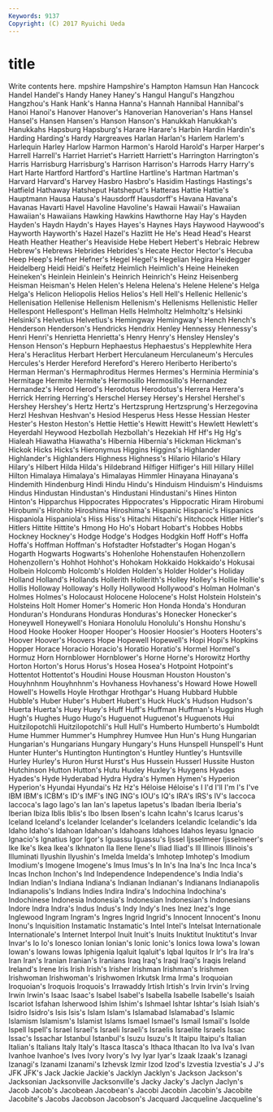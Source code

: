 ```yaml
---
Keywords: 9137 
Copyright: (C) 2017 Ryuichi Ueda
---
```


# title

Write contents here.
mpshire Hampshire's Hampton Hamsun
Han Hancock Handel Handel's Handy Haney Haney's Hangul Hangul's Hangzhou
Hangzhou's Hank Hank's Hanna Hanna's Hannah Hannibal Hannibal's Hanoi Hanoi's
Hanover Hanover's Hanoverian Hanoverian's Hans Hansel Hansel's Hansen Hansen's Hanson
Hanson's Hanukkah Hanukkah's Hanukkahs Hapsburg Hapsburg's Harare Harare's Harbin Hardin
Hardin's Harding Harding's Hardy Hargreaves Harlan Harlan's Harlem Harlem's Harlequin
Harley Harlow Harmon Harmon's Harold Harold's Harper Harper's Harrell Harrell's
Harriet Harriet's Harriett Harriett's Harrington Harrington's Harris Harrisburg Harrisburg's Harrison
Harrison's Harrods Harry Harry's Hart Harte Hartford Hartford's Hartline Hartline's
Hartman Hartman's Harvard Harvard's Harvey Hasbro Hasbro's Hasidim Hastings Hastings's
Hatfield Hathaway Hatsheput Hatsheput's Hatteras Hattie Hattie's Hauptmann Hausa Hausa's
Hausdorff Hausdorff's Havana Havana's Havanas Havarti Havel Havoline Havoline's Hawaii
Hawaii's Hawaiian Hawaiian's Hawaiians Hawking Hawkins Hawthorne Hay Hay's Hayden
Hayden's Haydn Haydn's Hayes Hayes's Haynes Hays Haywood Haywood's Hayworth
Hayworth's Hazel Hazel's Hazlitt He He's Head Head's Hearst Heath
Heather Heather's Heaviside Hebe Hebert Hebert's Hebraic Hebrew Hebrew's Hebrews
Hebrides Hebrides's Hecate Hector Hector's Hecuba Heep Heep's Hefner Hefner's
Hegel Hegel's Hegelian Hegira Heidegger Heidelberg Heidi Heidi's Heifetz Heimlich
Heimlich's Heine Heineken Heineken's Heinlein Heinlein's Heinrich Heinrich's Heinz Heisenberg
Heisman Heisman's Helen Helen's Helena Helena's Helene Helene's Helga Helga's
Helicon Heliopolis Helios Helios's Hell Hell's Hellenic Hellenic's Hellenisation Hellenise
Hellenism Hellenism's Hellenisms Hellenistic Heller Hellespont Hellespont's Hellman Hells Helmholtz
Helmholtz's Helsinki Helsinki's Helvetius Helvetius's Hemingway Hemingway's Hench Hench's Henderson
Henderson's Hendricks Hendrix Henley Hennessy Hennessy's Henri Henri's Henrietta Henrietta's
Henry Henry's Hensley Hensley's Henson Henson's Hepburn Hephaestus Hephaestus's Hepplewhite
Hera Hera's Heraclitus Herbart Herbert Herculaneum Herculaneum's Hercules Hercules's Herder
Hereford Hereford's Herero Heriberto Heriberto's Herman Herman's Hermaphroditus Hermes Hermes's
Herminia Herminia's Hermitage Hermite Hermite's Hermosillo Hermosillo's Hernandez Hernandez's Herod
Herod's Herodotus Herodotus's Herrera Herrera's Herrick Herring Herring's Herschel Hersey
Hersey's Hershel Hershel's Hershey Hershey's Hertz Hertz's Hertzsprung Hertzsprung's Herzegovina
Herzl Heshvan Heshvan's Hesiod Hesperus Hess Hesse Hessian Hester Hester's
Heston Heston's Hettie Hettie's Hewitt Hewitt's Hewlett Hewlett's Heyerdahl Heywood
Hezbollah Hezbollah's Hezekiah Hf Hf's Hg Hg's Hialeah Hiawatha Hiawatha's
Hibernia Hibernia's Hickman Hickman's Hickok Hicks Hicks's Hieronymus Higgins Higgins's
Highlander Highlander's Highlanders Highness Highness's Hilario Hilario's Hilary Hilary's Hilbert
Hilda Hilda's Hildebrand Hilfiger Hilfiger's Hill Hillary Hillel Hilton Himalaya
Himalaya's Himalayas Himmler Hinayana Hinayana's Hindemith Hindenburg Hindi Hindu Hindu's
Hinduism Hinduism's Hinduisms Hindus Hindustan Hindustan's Hindustani Hindustani's Hines Hinton
Hinton's Hipparchus Hippocrates Hippocrates's Hippocratic Hiram Hirobumi Hirobumi's Hirohito Hiroshima
Hiroshima's Hispanic Hispanic's Hispanics Hispaniola Hispaniola's Hiss Hiss's Hitachi Hitachi's
Hitchcock Hitler Hitler's Hitlers Hittite Hittite's Hmong Ho Ho's Hobart
Hobart's Hobbes Hobbs Hockney Hockney's Hodge Hodge's Hodges Hodgkin Hoff
Hoff's Hoffa Hoffa's Hoffman Hoffman's Hofstadter Hofstadter's Hogan Hogan's Hogarth
Hogwarts Hogwarts's Hohenlohe Hohenstaufen Hohenzollern Hohenzollern's Hohhot Hohhot's Hohokam Hokkaido
Hokkaido's Hokusai Holbein Holcomb Holcomb's Holden Holden's Holder Holder's Holiday
Holland Holland's Hollands Hollerith Hollerith's Holley Holley's Hollie Hollie's Hollis
Holloway Holloway's Holly Hollywood Hollywood's Holman Holman's Holmes Holmes's Holocaust
Holocene Holocene's Holst Holstein Holstein's Holsteins Holt Homer Homer's Homeric
Hon Honda Honda's Honduran Honduran's Hondurans Honduras Honduras's Honecker Honecker's
Honeywell Honeywell's Honiara Honolulu Honolulu's Honshu Honshu's Hood Hooke Hooker
Hooper Hooper's Hoosier Hoosier's Hooters Hooters's Hoover Hoover's Hoovers Hope
Hopewell Hopewell's Hopi Hopi's Hopkins Hopper Horace Horacio Horacio's Horatio
Horatio's Hormel Hormel's Hormuz Horn Hornblower Hornblower's Horne Horne's Horowitz
Horthy Horton Horton's Horus Horus's Hosea Hosea's Hotpoint Hotpoint's Hottentot
Hottentot's Houdini House Housman Houston Houston's Houyhnhnm Houyhnhnm's Hovhaness Hovhaness's
Howard Howe Howell Howell's Howells Hoyle Hrothgar Hrothgar's Huang Hubbard
Hubble Hubble's Huber Huber's Hubert Hubert's Huck Huck's Hudson Hudson's
Huerta Huerta's Huey Huey's Huff Huff's Huffman Huffman's Huggins Hugh
Hugh's Hughes Hugo Hugo's Huguenot Huguenot's Huguenots Hui Huitzilopotchli Huitzilopotchli's
Hull Hull's Humberto Humberto's Humboldt Hume Hummer Hummer's Humphrey Humvee
Hun Hun's Hung Hungarian Hungarian's Hungarians Hungary Hungary's Huns Hunspell
Hunspell's Hunt Hunter Hunter's Huntington Huntington's Huntley Huntley's Huntsville Hurley
Hurley's Huron Hurst Hurst's Hus Hussein Husserl Hussite Huston Hutchinson
Hutton Hutton's Hutu Huxley Huxley's Huygens Hyades Hyades's Hyde Hyderabad
Hydra Hydra's Hymen Hymen's Hyperion Hyperion's Hyundai Hyundai's Hz Hz's
Héloise Héloise's I I'd I'll I'm I's I've IBM IBM's
ICBM's ID's IMF's ING ING's IOU's IQ's IRA's IRS's IV's
Iaccoca Iaccoca's Iago Iago's Ian Ian's Iapetus Iapetus's Ibadan Iberia
Iberia's Iberian Ibiza Iblis Iblis's Ibo Ibsen Ibsen's Icahn Icahn's
Icarus Icarus's Iceland Iceland's Icelander Icelander's Icelanders Icelandic Icelandic's Ida
Idaho Idaho's Idahoan Idahoan's Idahoans Idahoes Idahos Ieyasu Ignacio Ignacio's
Ignatius Igor Igor's Iguassu Iguassu's Ijssel Ijsselmeer Ijsselmeer's Ike Ike's
Ikea Ikea's Ikhnaton Ila Ilene Ilene's Iliad Iliad's Ill Illinois
Illinois's Illuminati Ilyushin Ilyushin's Imelda Imelda's Imhotep Imhotep's Imodium Imodium's
Imogene Imogene's Imus Imus's In In's Ina Ina's Inc Inca
Inca's Incas Inchon Inchon's Ind Independence Independence's India India's Indian
Indian's Indiana Indiana's Indianan Indianan's Indianans Indianapolis Indianapolis's Indians Indies
Indira Indira's Indochina Indochina's Indochinese Indonesia Indonesia's Indonesian Indonesian's Indonesians
Indore Indra Indra's Indus Indus's Indy Indy's Ines Inez Inez's
Inge Inglewood Ingram Ingram's Ingres Ingrid Ingrid's Innocent Innocent's Inonu
Inonu's Inquisition Instamatic Instamatic's Intel Intel's Intelsat Internationale Internationale's Internet
Interpol Inuit Inuit's Inuits Inuktitut Inuktitut's Invar Invar's Io Io's
Ionesco Ionian Ionian's Ionic Ionic's Ionics Iowa Iowa's Iowan Iowan's
Iowans Iowas Iphigenia Iqaluit Iqaluit's Iqbal Iquitos Ir Ir's Ira
Ira's Iran Iran's Iranian Iranian's Iranians Iraq Iraq's Iraqi Iraqi's
Iraqis Ireland Ireland's Irene Iris Irish Irish's Irisher Irishman Irishman's
Irishmen Irishwoman Irishwoman's Irishwomen Irkutsk Irma Irma's Iroquoian Iroquoian's Iroquois
Iroquois's Irrawaddy Irtish Irtish's Irvin Irvin's Irving Irwin Irwin's Isaac
Isaac's Isabel Isabel's Isabella Isabelle Isabelle's Isaiah Iscariot Isfahan Isherwood
Ishim Ishim's Ishmael Ishtar Ishtar's Isiah Isiah's Isidro Isidro's Isis
Isis's Islam Islam's Islamabad Islamabad's Islamic Islamism Islamism's Islamist Islams
Ismael Ismael's Ismail Ismail's Isolde Ispell Ispell's Israel Israel's Israeli
Israeli's Israelis Israelite Israels Issac Issac's Issachar Istanbul Istanbul's Isuzu
Isuzu's It Itaipu Itaipu's Italian Italian's Italians Italy Italy's Itasca
Itasca's Ithaca Ithacan Ito Iva Iva's Ivan Ivanhoe Ivanhoe's Ives
Ivory Ivory's Ivy Iyar Iyar's Izaak Izaak's Izanagi Izanagi's Izanami
Izanami's Izhevsk Izmir Izod Izod's Izvestia Izvestia's J J's JFK
JFK's Jack Jackie Jackie's Jacklyn Jacklyn's Jackson Jackson's Jacksonian Jacksonville
Jacksonville's Jacky Jacky's Jaclyn Jaclyn's Jacob Jacob's Jacobean Jacobean's Jacobi
Jacobin Jacobin's Jacobite Jacobite's Jacobs Jacobson Jacobson's Jacquard Jacqueline Jacqueline's
